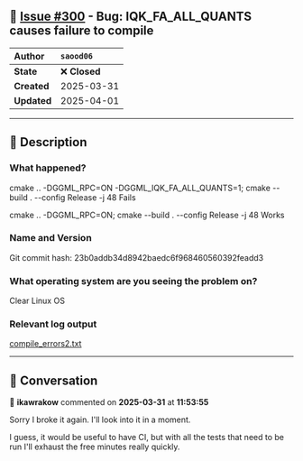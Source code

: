 ## 📌 [Issue #300](https://github.com/ikawrakow/ik_llama.cpp/issues/300) - Bug: IQK_FA_ALL_QUANTS causes failure to compile

| **Author** | `saood06` |
| :--- | :--- |
| **State** | ❌ **Closed** |
| **Created** | 2025-03-31 |
| **Updated** | 2025-04-01 |

---

## 📄 Description

### What happened?

cmake .. -DGGML_RPC=ON -DGGML_IQK_FA_ALL_QUANTS=1; cmake --build . --config Release -j 48 Fails

cmake .. -DGGML_RPC=ON; cmake --build . --config Release -j 48 Works

### Name and Version

Git commit hash: 23b0addb34d8942baedc6f968460560392feadd3

### What operating system are you seeing the problem on?

Clear Linux OS

### Relevant log output

[compile_errors2.txt](https://github.com/user-attachments/files/19534579/compile_errors2.txt)

---

## 💬 Conversation

👤 **ikawrakow** commented on **2025-03-31** at **11:53:55**

Sorry I broke it again. I'll look into it in a moment.

I guess, it would be useful to have CI, but with all the tests that need to be run I'll exhaust the free minutes really quickly.